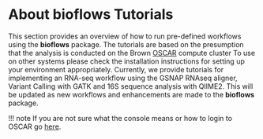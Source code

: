 # About **bioflows** Tutorials

This section provides an overview of how to run pre-defined workflows using
the **bioflows** package. The tutorials are based on the presumption that the analysis is
conducted on the Brown [OSCAR](https://web1.ccv.brown.edu) compute cluster To use on other systems please
check the installation instructions for setting up your environment appropriately. Currently, we provide tutorials for implementing an RNA-seq
workflow using the GSNAP RNAseq aligner, Variant Calling with GATK and 16S sequence analysis with QIIME2. This will be updated as new workflows and enhancements are made to the **bioflows** package.

!!! note
    If you are not sure what the console means or how to login to OSCAR go [here]().

